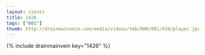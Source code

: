 ```yaml
--- 
layout: sieutv
title: 1426
tags: ["001"]
thumb: http://drainmainvein.com/media/videos/tmb/000/001/426/player.jpg
---
```

{% include drainmainvein key="1426" %} 
